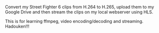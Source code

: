 Convert my Street Fighter 6 clips from H.264 to H.265, upload them to my Google Drive and then stream the clips on my local webserver using HLS.

This is for learning ffmpeg, video encoding/decoding and streaming. Hadouken!!!
